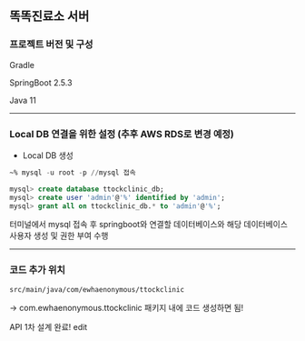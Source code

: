 ## 똑똑진료소 서버

### 프로젝트 버전 및 구성

Gradle

SpringBoot 2.5.3

Java 11 

---

### Local DB 연결을 위한 설정 (추후 AWS RDS로 변경 예정)

- Local DB 생성

```SQL
~% mysql -u root -p //mysql 접속

mysql> create database ttockclinic_db;
mysql> create user 'admin'@'%' identified by 'admin';
mysql> grant all on ttockclinic_db.* to 'admin'@'%';
```

터미널에서 mysql 접속 후 springboot와 연결할 데이터베이스와 해당 데이터베이스 사용자 생성 및 권한 부여 수행

---

### 코드 추가 위치

```text
src/main/java/com/ewhaenonymous/ttockclinic 
```

-> com.ewhaenonymous.ttockclinic 패키지 내에 코드 생성하면 됨! 

API 1차 설계 완료!
edit
